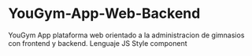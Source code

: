 # YouGym-App-Web-Backend
YouGym App plataforma web orientado a la administracion de gimnasios con frontend y backend. Lenguaje JS Style component
